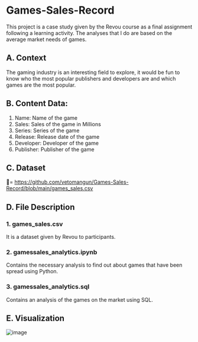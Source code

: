 # Games-Sales-Record
This project is a case study given by the Revou course as a final assignment following a learning activity. The analyses that I do are based on the average market needs of games.

## A. Context
The gaming industry is an interesting field to explore, it would be fun to know who the most popular publishers and developers are and which games are the most popular.
## B. Content Data:
1. Name: Name of the game
2. Sales: Sales of the game in Millions
3. Series: Series of the game
4. Release: Release date of the game
5. Developer: Developer of the game
6. Publisher: Publisher of the game
## C. Dataset
🔗= https://github.com/vetomangun/Games-Sales-Record/blob/main/games_sales.csv

## D. File Description
### 1. games_sales.csv
It is a dataset given by Revou to participants.
### 2. gamessales_analytics.ipynb
Contains the necessary analysis to find out about games that have been spread using Python.
### 3. gamessales_analytics.sql
Contains an analysis of the games on the market using SQL.

## E. Visualization

![image](https://github.com/vetomangun/Games-Sales-Record/assets/138031127/99e03c1b-25fd-41fc-bc91-849ddad30ecb)




